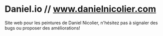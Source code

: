 # Daniel.io // www.danielnicolier.com
Site web pour les peintures de Daniel Nicolier, n'hésitez pas à signaler des bugs ou proposer des améliorations!
